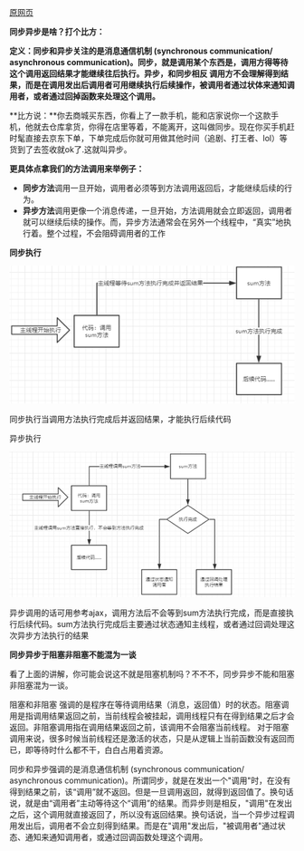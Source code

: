 [原网页](<https://www.cnblogs.com/IT-CPC/p/10898871.html>)

**同步异步是啥？打个比方：**

**定义：同步和异步关注的是消息通信机制 (synchronous communication/ asynchronous communication)。同步，就是调用某个东西是，调用方得等待这个调用返回结果才能继续往后执行。异步，和同步相反  调用方不会理解得到结果，而是在调用发出后调用者可用继续执行后续操作，被调用者通过状体来通知调用者，或者通过回掉函数来处理这个调用。**

**比方说：**你去商城买东西，你看上了一款手机，能和店家说你一个这款手机，他就去仓库拿货，你得在店里等着，不能离开，这叫做同步。现在你买手机赶时髦直接去京东下单，下单完成后你就可用做其他时间（追剧、打王者、lol）等货到了去签收就ok了.这就叫异步。

 

**更具体点拿我们的方法调用来举例子：**

- **同步方法**调用一旦开始，调用者必须等到方法调用返回后，才能继续后续的行为。
- **异步方法**调用更像一个消息传递，一旦开始，方法调用就会立即返回，调用者就可以继续后续的操作。而，异步方法通常会在另外一个线程中，“真实”地执行着。整个过程，不会阻碍调用者的工作

 

**同步执行**

[![img](同步与异步.assets/1.png)](https://img2018.cnblogs.com/blog/1680783/201905/1680783-20190521124754180-1985908967.png)

同步执行当调用方法执行完成后并返回结果，才能执行后续代码

 

异步执行

[![img](同步与异步.assets/2.png)](https://img2018.cnblogs.com/blog/1680783/201905/1680783-20190521125411515-1327485285.png)

异步调用的话可用参考ajax，调用方法后不会等到sum方法执行完成，而是直接执行后续代码。sum方法执行完成后主要通过状态通知主线程，或者通过回调处理这次异步方法执行的结果

 

**同步异步于阻塞非阻塞不能混为一谈**

看了上面的讲解，你可能会说这不就是阻塞机制吗？不不不，同步异步不能和阻塞非阻塞混为一谈。

阻塞和非阻塞 强调的是程序在等待调用结果（消息，返回值）时的状态。阻塞调用是指调用结果返回之前，当前线程会被挂起，调用线程只有在得到结果之后才会返回。非阻塞调用指在调用结果返回之前，该调用不会阻塞当前线程。 对于阻塞调用来说，很多时候当前线程还是激活的状态，只是从逻辑上当前函数没有返回而已，即等待时什么都不干，白白占用着资源。

同步和异步强调的是消息通信机制 (synchronous communication/ asynchronous communication)。所谓同步，就是在发出一个"调用"时，在没有得到结果之前，该“调用”就不返回。但是一旦调用返回，就得到返回值了。换句话说，就是由“调用者”主动等待这个“调用”的结果。而异步则是相反，"调用"在发出之后，这个调用就直接返回了，所以没有返回结果。换句话说，当一个异步过程调用发出后，调用者不会立刻得到结果。而是在"调用"发出后，"被调用者"通过状态、通知来通知调用者，或通过回调函数处理这个调用。